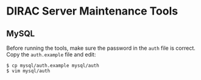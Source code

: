 # DIRAC Server Maintenance Tools

## MySQL

Before running the tools, make sure the password in the `auth` file is
correct. Copy the `auth.example` file and edit:

    $ cp mysql/auth.example mysql/auth
    $ vim mysql/auth
